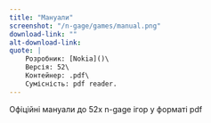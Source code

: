 ```yaml
---
title: "Мануали"
screenshot: "/n-gage/games/manual.png"
download-link: ""
alt-download-link: 
quote: |
    Розробник: [Nokia]()\
    Версія: 52\
    Контейнер: .pdf\
    Сумісність: pdf reader.
---
```


Офіційні мануали до 52х n-gage ігор у форматі pdf
